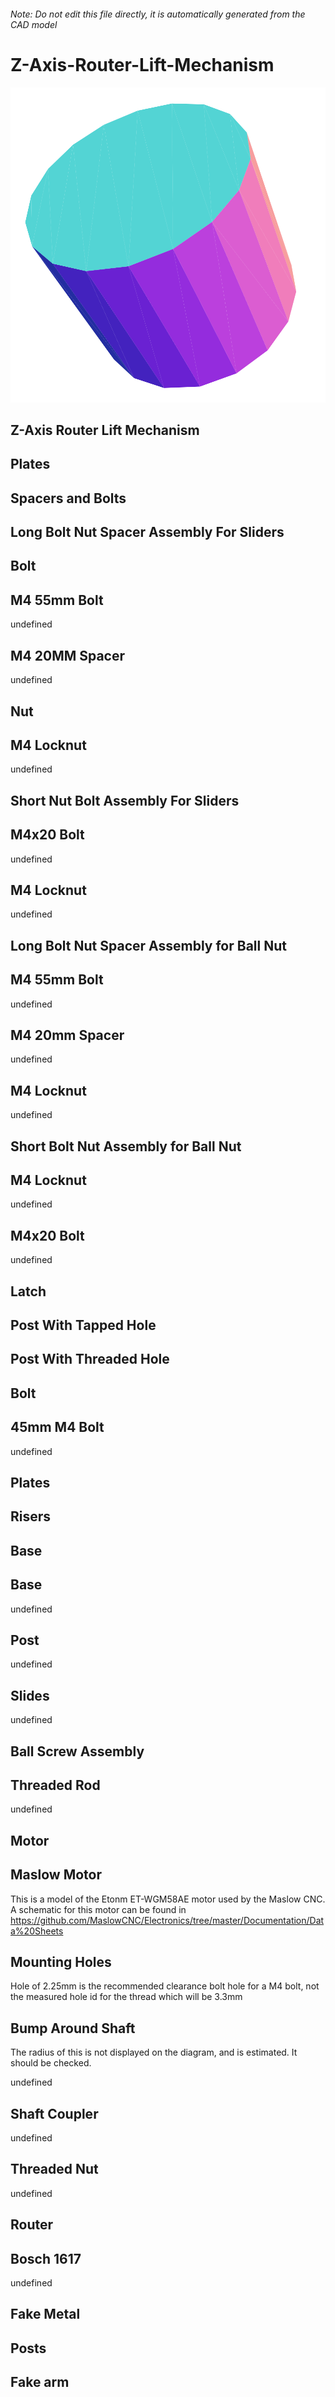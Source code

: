 ###### Note: Do not edit this file directly, it is automatically generated from the CAD model

# Z-Axis-Router-Lift-Mechanism

![](/project.svg)

## Z-Axis Router Lift Mechanism


## Plates


## Spacers and Bolts


## Long Bolt Nut Spacer Assembly For Sliders


## Bolt


## M4 55mm Bolt


undefined


## M4 20MM Spacer


undefined


## Nut


## M4 Locknut


undefined


## Short Nut Bolt Assembly For Sliders


## M4x20 Bolt


undefined


## M4 Locknut


undefined


## Long Bolt Nut Spacer Assembly for Ball Nut


## M4 55mm Bolt


undefined


## M4 20mm Spacer


undefined


## M4 Locknut


undefined


## Short Bolt Nut Assembly for Ball Nut


## M4 Locknut


undefined


## M4x20 Bolt


undefined


## Latch


## Post With Tapped Hole


## Post With Threaded Hole


## Bolt


## 45mm M4 Bolt


undefined


## Plates


## Risers


## Base


## Base


undefined


## Post


undefined


## Slides


undefined


## Ball Screw Assembly


## Threaded Rod


undefined


## Motor


## Maslow Motor


This is a model of the Etonm ET-WGM58AE motor used by the Maslow CNC. A schematic for this motor can be found in https://github.com/MaslowCNC/Electronics/tree/master/Documentation/Data%20Sheets 


## Mounting Holes


Hole of 2.25mm is the recommended clearance bolt hole for a M4 bolt, not the measured hole id for the thread which will be 3.3mm 


## Bump Around Shaft


The radius of this is not displayed on the diagram, and is estimated. It should be checked.


undefined


## Shaft Coupler


undefined


## Threaded Nut


undefined


## Router


## Bosch 1617


undefined


## Fake Metal


## Posts


## Fake arm


